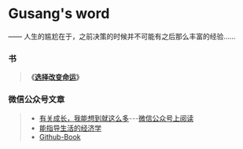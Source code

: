 # Gusang's word

—— 人生的尴尬在于，之前决策的时候并不可能有之后那么丰富的经验……

### 书

> **《[选择改变命运](/fate/)》** 

### 微信公众号文章

> * [有关成长，我能想到就这么多](/article/grow.md)---[微信公众号上阅读](https://mp.weixin.qq.com/s/PxL3WxmYhTj6CH1Hyyzp2A)
> * [能指导生活的经济学](/article/经济学.md)
> * [Github-Book](/article/gitbook.md)
